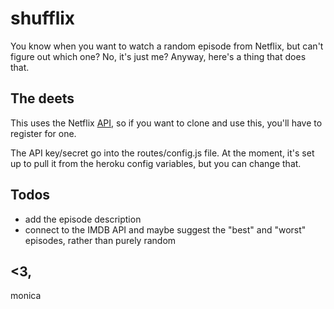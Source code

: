 shufflix
========

You know when you want to watch a random episode from Netflix, but can't figure out which one? No, it's just me? Anyway, here's a thing that does that.

The deets
-----
This uses the Netflix [API](http://developer.netflix.com/), so if you want to clone and use this, you'll have to register for one.

The API key/secret go into the routes/config.js file. At the moment, it's set up to pull it from the heroku config variables, but you can change that.

Todos
-----
- add the episode description
- connect to the IMDB API and maybe suggest the "best" and "worst" episodes, rather than purely random 

<3,
-----
monica
